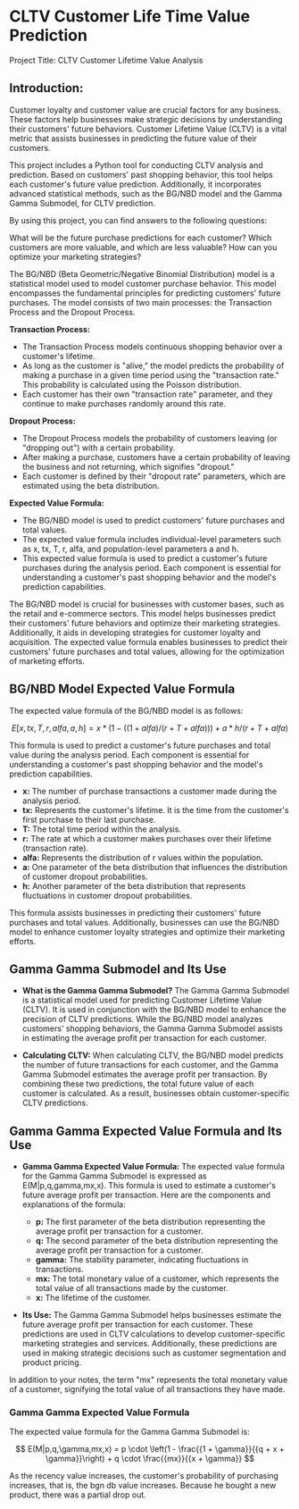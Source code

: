 # CLTV Customer Life Time Value Prediction 

Project Title: CLTV Customer Lifetime Value Analysis

## Introduction:

Customer loyalty and customer value are crucial factors for any business. These factors help businesses make strategic decisions by understanding their customers' future behaviors. Customer Lifetime Value (CLTV) is a vital metric that assists businesses in predicting the future value of their customers.

This project includes a Python tool for conducting CLTV analysis and prediction. Based on customers' past shopping behavior, this tool helps each customer's future value prediction. Additionally, it incorporates advanced statistical methods, such as the BG/NBD model and the Gamma Gamma Submodel, for CLTV prediction.

By using this project, you can find answers to the following questions:

What will be the future purchase predictions for each customer?
Which customers are more valuable, and which are less valuable?
How can you optimize your marketing strategies?



The BG/NBD (Beta Geometric/Negative Binomial Distribution) model is a statistical model used to model customer purchase behavior. This model encompasses the fundamental principles for predicting customers' future purchases. The model consists of two main processes: the Transaction Process and the Dropout Process.

**Transaction Process:**
- The Transaction Process models continuous shopping behavior over a customer's lifetime.
- As long as the customer is "alive," the model predicts the probability of making a purchase in a given time period using the "transaction rate." This probability is calculated using the Poisson distribution.
- Each customer has their own "transaction rate" parameter, and they continue to make purchases randomly around this rate.

**Dropout Process:**
- The Dropout Process models the probability of customers leaving (or "dropping out") with a certain probability.
- After making a purchase, customers have a certain probability of leaving the business and not returning, which signifies "dropout."
- Each customer is defined by their "dropout rate" parameters, which are estimated using the beta distribution.

**Expected Value Formula:**
- The BG/NBD model is used to predict customers' future purchases and total values.
- The expected value formula includes individual-level parameters such as x, tx, T, r, alfa, and population-level parameters a and h.
- This expected value formula is used to predict a customer's future purchases during the analysis period. Each component is essential for understanding a customer's past shopping behavior and the model's prediction capabilities.

The BG/NBD model is crucial for businesses with customer bases, such as the retail and e-commerce sectors. This model helps businesses predict their customers' future behaviors and optimize their marketing strategies. Additionally, it aids in developing strategies for customer loyalty and acquisition. The expected value formula enables businesses to predict their customers' future purchases and total values, allowing for the optimization of marketing efforts.

## BG/NBD Model Expected Value Formula

The expected value formula of the BG/NBD model is as follows:

$$E[x,tx,T,r,alfa,a,h] = x * (1 - ((1 + alfa) / (r + T + alfa))) + a * h / (r + T + alfa)$$

This formula is used to predict a customer's future purchases and total value during the analysis period. Each component is essential for understanding a customer's past shopping behavior and the model's prediction capabilities.

- **x:** The number of purchase transactions a customer made during the analysis period.
- **tx:** Represents the customer's lifetime. It is the time from the customer's first purchase to their last purchase.
- **T:** The total time period within the analysis.
- **r:** The rate at which a customer makes purchases over their lifetime (transaction rate).
- **alfa:** Represents the distribution of r values within the population.
- **a:** One parameter of the beta distribution that influences the distribution of customer dropout probabilities.
- **h:** Another parameter of the beta distribution that represents fluctuations in customer dropout probabilities.

This formula assists businesses in predicting their customers' future purchases and total values. Additionally, businesses can use the BG/NBD model to enhance customer loyalty strategies and optimize their marketing efforts.

## Gamma Gamma Submodel and Its Use

- **What is the Gamma Gamma Submodel?** The Gamma Gamma Submodel is a statistical model used for predicting Customer Lifetime Value (CLTV). It is used in conjunction with the BG/NBD model to enhance the precision of CLTV predictions. While the BG/NBD model analyzes customers' shopping behaviors, the Gamma Gamma Submodel assists in estimating the average profit per transaction for each customer.

- **Calculating CLTV:** When calculating CLTV, the BG/NBD model predicts the number of future transactions for each customer, and the Gamma Gamma Submodel estimates the average profit per transaction. By combining these two predictions, the total future value of each customer is calculated. As a result, businesses obtain customer-specific CLTV predictions.

## Gamma Gamma Expected Value Formula and Its Use

- **Gamma Gamma Expected Value Formula:** The expected value formula for the Gamma Gamma Submodel is expressed as E(M|p,q,gamma,mx,x). This formula is used to estimate a customer's future average profit per transaction. Here are the components and explanations of the formula:

  - **p:** The first parameter of the beta distribution representing the average profit per transaction for a customer.
  - **q:** The second parameter of the beta distribution representing the average profit per transaction for a customer.
  - **gamma:** The stability parameter, indicating fluctuations in transactions.
  - **mx:** The total monetary value of a customer, which represents the total value of all transactions made by the customer.
  - **x:** The lifetime of the customer.

- **Its Use:** The Gamma Gamma Submodel helps businesses estimate the future average profit per transaction for each customer. These predictions are used in CLTV calculations to develop customer-specific marketing strategies and services. Additionally, these predictions are used in making strategic decisions such as customer segmentation and product pricing.

In addition to your notes, the term "mx" represents the total monetary value of a customer, signifying the total value of all transactions they have made.
### Gamma Gamma Expected Value Formula

The expected value formula for the Gamma Gamma Submodel is:

$$
E(M|p,q,\gamma,mx,x) = p \cdot \left(1 - \frac{{1 + \gamma}}{{q + x + \gamma}}\right) + q \cdot \frac{{mx}}{{x + \gamma}}
$$

As the recency value increases, the customer's probability of purchasing increases, that is, the bgn db value increases. Because he bought a new product, there was a partial drop out.
